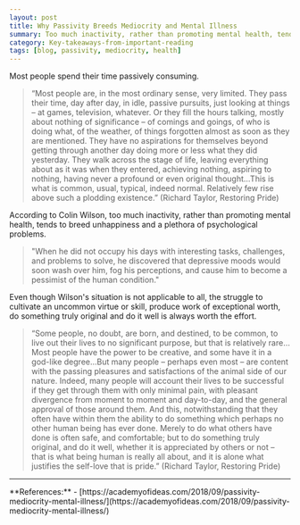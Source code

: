 ```yaml
---
layout: post
title: Why Passivity Breeds Mediocrity and Mental Illness
summary: Too much inactivity, rather than promoting mental health, tends to breed unhappiness and a plethora of psychological problems
category: Key-takeaways-from-important-reading
tags: [blog, passivity, mediocrity, health]
---
```


Most people spend their time passively consuming.

> “Most people are, in the most ordinary sense, very limited. They pass their
> time, day after day, in idle, passive pursuits, just looking at things – at
> games, television, whatever. Or they fill the hours talking, mostly about
> nothing of significance – of comings and goings, of who is doing what, of the
> weather, of things forgotten almost as soon as they are mentioned. They have
> no aspirations for themselves beyond getting through another day doing more
> or less what they did yesterday. They walk across the stage of life, leaving
> everything about as it was when they entered, achieving nothing, aspiring to
> nothing, having never a profound or even original thought…This is what is
> common, usual, typical, indeed normal. Relatively few rise above such a
> plodding existence.” (Richard Taylor, Restoring Pride)

According to Colin Wilson, too much inactivity, rather than promoting mental health, tends to breed unhappiness and a plethora of psychological problems.

> "When he did not occupy his days with interesting tasks, challenges, and
> problems to solve, he discovered that depressive moods would soon wash over
> him, fog his perceptions, and cause him to become a pessimist of the human
> condition."

Even though Wilson's situation is not applicable to all, the struggle to cultivate
an uncommon virtue or skill, produce work of exceptional worth, do something truly
original and do it well is always worth the effort.

> “Some people, no doubt, are born, and destined, to be common, to live out
> their lives to no significant purpose, but that is relatively rare…Most
> people have the power to be creative, and some have it in a god-like
> degree…But many people – perhaps even most – are content with the passing
> pleasures and satisfactions of the animal side of our nature. Indeed, many
> people will account their lives to be successful if they get through them
> with only minimal pain, with pleasant divergence from moment to moment and
> day-to-day, and the general approval of those around them. And this,
> notwithstanding that they often have within them the ability to do something
> which perhaps no other human being has ever done. Merely to do what others
> have done is often safe, and comfortable; but to do something truly original,
> and do it well, whether it is appreciated by others or not – that is what
> being human is really all about, and it is alone what justifies the self-love
> that is pride.” (Richard Taylor, Restoring Pride)

<hr>
**References:**
- [https://academyofideas.com/2018/09/passivity-mediocrity-mental-illness/](https://academyofideas.com/2018/09/passivity-mediocrity-mental-illness/)
